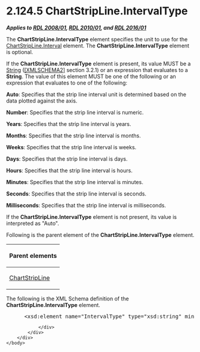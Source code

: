 <html dir="LTR" xmlns:mshelp="http://msdn.microsoft.com/mshelp" xmlns:ddue="http://ddue.schemas.microsoft.com/authoring/2003/5" xmlns:xlink="http://www.w3.org/1999/xlink" xmlns:tool="http://www.microsoft.com/tooltip">
    <head>
        <meta http-equiv="Content-Type" content="text/html; CHARSET=utf-8"></meta>
        <meta name="save" content="history"></meta>
        <title>2.124.5 ChartStripLine.IntervalType</title>
        <xml>
            <mshelp:toctitle title="2.124.5 ChartStripLine.IntervalType"></mshelp:toctitle>
            <mshelp:rltitle title="[MS-RDL]: ChartStripLine.IntervalType"></mshelp:rltitle>
            <mshelp:keyword index="A" term="b913afb0-cdfd-40c8-83d5-ccf77140e70c"></mshelp:keyword>
            <mshelp:attr name="DCSext.ContentType" value="open specification"></mshelp:attr>
            <mshelp:attr name="AssetID" value="b913afb0-cdfd-40c8-83d5-ccf77140e70c"></mshelp:attr>
            <mshelp:attr name="TopicType" value="kbRef"></mshelp:attr>
            <mshelp:attr name="DCSext.Title" value="[MS-RDL]: ChartStripLine.IntervalType" />
        </xml>
    </head>
    <body>
        <div id="header">
            <h1 class="heading">2.124.5 ChartStripLine.IntervalType</h1>
        </div>
        <div id="mainSection">
            <div id="mainBody">
                <div id="allHistory" class="saveHistory"></div>
                <div id="sectionSection0" class="section" name="collapseableSection">
                    

<p><b><i>Applies to </i></b><a href="1e855f94-4617-47e4-b89e-0856c6cb420f.md"><b><i>RDL 2008/01</i></b></a><b><i>,
</i></b><a href="3428e690-a348-4ec7-8a6a-8efb42d2cdee.md"><b><i>RDL 2010/01</i></b></a><b><i>,
and </i></b><a href="52ce3983-2bfc-4e72-9359-42aaf5fe4509.md"><b><i>RDL 2016/01</i></b></a></p>

<p>The <b>ChartStripLine.IntervalType</b> element specifies the
unit to use for the <a href="45d13a99-cccf-41b6-b431-f200bd70f2d5.md">ChartStripLine.Interval</a>
element. The <b>ChartStripLine.IntervalType</b> element is optional.</p>

<p>If the <b>ChartStripLine.IntervalType</b> element is
present, its value MUST be a <a href="1ed81ef3-a683-45e3-aaad-bd2bbe71bc3d.md">String</a>
(<a href="https://go.microsoft.com/fwlink/?LinkId=90610">[XMLSCHEMA2]</a>
section 3.2.1) or an expression that evaluates to a <b>String</b>. The value of
this element MUST be one of the following or an expression that evaluates to
one of the following:</p>

<p><b>Auto</b>: Specifies that the strip line interval
unit is determined based on the data plotted against the axis.</p>

<p><b>Number</b>: Specifies that the strip line interval
is numeric.</p>

<p><b>Years</b>: Specifies that the strip line interval
is years.</p>

<p><b>Months</b>: Specifies that the strip line interval
is months.</p>

<p><b>Weeks</b>: Specifies that the strip line interval
is weeks.</p>

<p><b>Days</b>: Specifies that the strip line interval
is days.</p>

<p><b>Hours</b>: Specifies that the strip line interval
is hours.</p>

<p><b>Minutes</b>: Specifies that the strip line
interval is minutes.</p>

<p><b>Seconds</b>: Specifies that the strip line
interval is seconds.</p>

<p><b>Milliseconds</b>: Specifies that the strip line
interval is milliseconds.</p>

<p>If the <b>ChartStripLine.IntervalType</b> element is not
present, its value is interpreted as &quot;Auto&quot;.</p>

<p>Following is the parent element of the <b>ChartStripLine.IntervalType</b>
element.</p>

<table>
 <thead>
  <tr>
   <th>
   <p>Parent elements </p>
   </th>
  </tr>
 </thead>
 <tr>
  <td>
  <p><a href="4b96c12c-5a8d-4335-b76c-da86e7328c63.md">ChartStripLine</a></p>
  </td>
 </tr>
</table>

<p>The following is the XML Schema definition of the <b>ChartStripLine.IntervalType</b>
element.</p>

<dl>
<dd>
<div><pre> &lt;xsd:element name=&quot;IntervalType&quot; type=&quot;xsd:string&quot; minOccurs=&quot;0&quot; /&gt;
</pre></div>
</dd></dl>


                </div>
            </div>
        </div>
    </body>
</html>